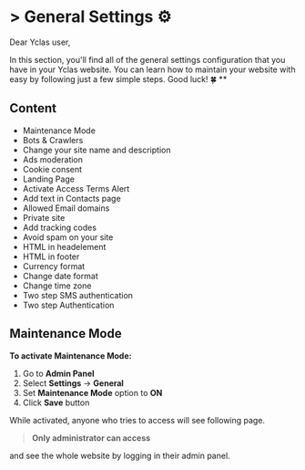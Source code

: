 

# > General Settings ⚙️
Dear Yclas user, 

In this section, you'll find all of the general settings configuration that you have in your Yclas website. You can learn how to maintain your website with easy by following just a few simple steps. 
Good luck! [  ](https://emojipedia.org/four-leaf-clover/)🍀
**

## Content

 - Maintenance Mode
 - Bots & Crawlers
 - Change your site name and description
 - Ads moderation
 - Cookie consent 
 - Landing Page
 - Activate Access Terms Alert 
 - Add text in Contacts page 
 - Allowed Email domains
 -  Private site 
 - Add tracking codes 
 - Avoid spam on your site 
 - HTML in headelement 
 - HTML in footer 
 - Currency format 
 - Change date format 
 - Change time zone 
 - Two step SMS authentication 
 - Two step Authentication


## Maintenance Mode

**To activate Maintenance Mode:**

1.  Go to  **Admin Panel**
2.  Select  **Settings**  ->  **General**
3.  Set  **Maintenance Mode**  option to  **ON**
4.  Click  **Save**  button

While activated, anyone who tries to access will see following page.  

> **Only administrator can access**

  and see the whole website by logging in their admin panel.

